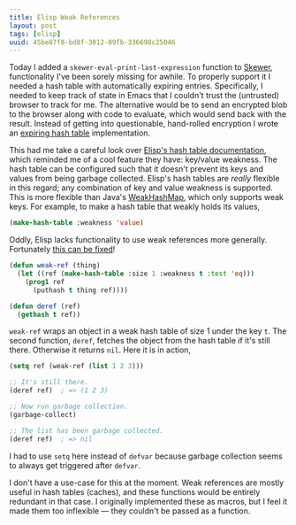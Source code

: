 ```yaml
---
title: Elisp Weak References
layout: post
tags: [elisp]
uuid: 45be87f8-bd8f-3012-09fb-336698c25046
---
```


Today I added a `skewer-eval-print-last-expression` function to
[Skewer](/blog/2012/10/31/), functionality I've been sorely missing
for awhile. To properly support it I needed a hash table with
automatically expiring entries. Specifically, I needed to keep track
of state in Emacs that I couldn't trust the (untrusted) browser to
track for me. The alternative would be to send an encrypted blob to
the browser along with code to evaluate, which would send back with
the result. Instead of getting into questionable, hand-rolled
encryption I wrote an [expiring hash table][cache-table]
implementation.

This had me take a careful look over
[Elisp's hash table documentation][hash-table], which reminded me of a
cool feature they have: key/value weakness. The hash table can be
configured such that it doesn't prevent its keys and values from being
garbage collected. Elisp's hash tables are *really* flexible in this
regard; any combination of key and value weakness is supported. This
is more flexible than Java's [WeakHashMap][WeakHashMap], which only
supports weak keys. For example, to make a hash table that weakly
holds its values,

~~~cl
(make-hash-table :weakness 'value)
~~~

Oddly, Elisp lacks functionality to use weak references more
generally. Fortunately [this can be fixed][weak-ref]!

~~~cl
(defun weak-ref (thing)
  (let ((ref (make-hash-table :size 1 :weakness t :test 'eq)))
    (prog1 ref
      (puthash t thing ref))))

(defun deref (ref)
  (gethash t ref))
~~~

`weak-ref` wraps an object in a weak hash table of size 1 under the
key `t`. The second function, `deref`, fetches the object from the
hash table if it's still there. Otherwise it returns `nil`. Here it is
in action,

~~~cl
(setq ref (weak-ref (list 1 2 3)))

;; It's still there.
(deref ref)  ; => (1 2 3)

;; Now run garbage collection.
(garbage-collect)

;; The list has been garbage collected.
(deref ref)  ; => nil
~~~

I had to use `setq` here instead of `defvar` because garbage
collection seems to always get triggered after `defvar`.

I don't have a use-case for this at the moment. Weak references are
mostly useful in hash tables (caches), and these functions would be
entirely redundant in that case. I originally implemented these as
macros, but I feel it made them too inflexible — they couldn't be
passed as a function.


[weak-ref]: https://github.com/skeeto/elisp-weak-ref
[cache-table]: https://github.com/skeeto/skewer-mode/blob/master/cache-table.el
[hash-table]: http://www.gnu.org/software/emacs/manual/html_node/elisp/Hash-Tables.html
[WeakHashMap]: http://docs.oracle.com/javase/7/docs/api/java/util/WeakHashMap.html
